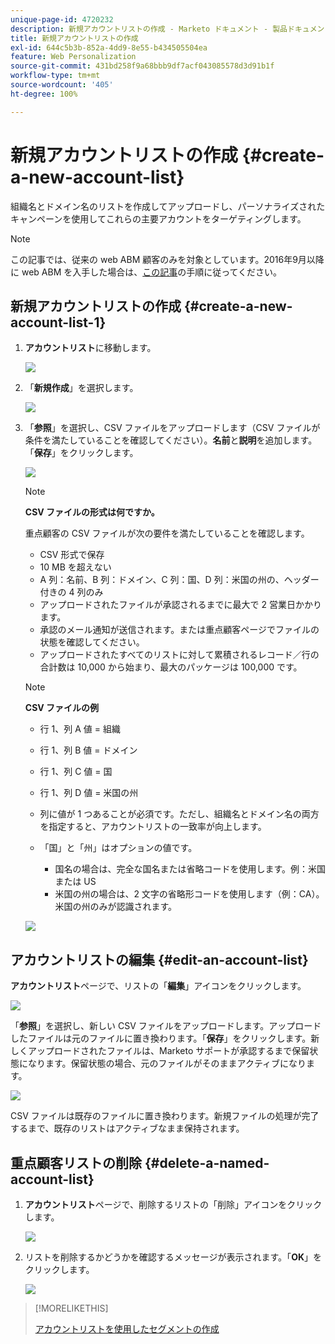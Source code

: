 ```yaml
---
unique-page-id: 4720232
description: 新規アカウントリストの作成 - Marketo ドキュメント - 製品ドキュメント
title: 新規アカウントリストの作成
exl-id: 644c5b3b-852a-4dd9-8e55-b434505504ea
feature: Web Personalization
source-git-commit: 431bd258f9a68bbb9df7acf043085578d3d91b1f
workflow-type: tm+mt
source-wordcount: '405'
ht-degree: 100%

---
```


# 新規アカウントリストの作成 {#create-a-new-account-list}

組織名とドメイン名のリストを作成してアップロードし、パーソナライズされたキャンペーンを使用してこれらの主要アカウントをターゲティングします。

>[!NOTE]
>
>この記事では、従来の web ABM 顧客のみを対象としています。2016年9月以降に web ABM を入手した場合は、[この記事](https://docs.marketo.com/display/DOCS/Account+Lists#AccountLists-CreateaNewAccountList)の手順に従ってください。

## 新規アカウントリストの作成 {#create-a-new-account-list-1}

1. **アカウントリスト**&#x200B;に移動します。

   ![](assets/dropdown-account-lists-hand.jpg)

1. 「**新規作成**」を選択します。

   ![](assets/create-new-account-list-hand.jpg)

1. 「**参照**」を選択し、CSV ファイルをアップロードします（CSV ファイルが条件を満たしていることを確認してください）。**名前**&#x200B;と&#x200B;**説明**&#x200B;を追加します。「**保存**」をクリックします。

   ![](assets/create-account-list-hands.jpg)

   >[!NOTE]
   >
   >**CSV ファイルの形式は何ですか。**
   >
   >重点顧客の CSV ファイルが次の要件を満たしていることを確認します。
   >
   >* CSV 形式で保存
   >* 10 MB を超えない
   >* A 列：名前、B 列：ドメイン、C 列：国、D 列：米国の州の、ヘッダー付きの 4 列のみ
   >* アップロードされたファイルが承認されるまでに最大で 2 営業日かかります。
   >* 承認のメール通知が送信されます。または重点顧客ページでファイルの状態を確認してください。
   >* アップロードされたすべてのリストに対して累積されるレコード／行の合計数は 10,000 から始まり、最大のパッケージは 100,000 です。

   >[!NOTE]
   >
   >**CSV ファイルの例**
   >
   >* 行 1、列 A 値 = 組織
   >* 行 1、列 B 値 = ドメイン
   >* 行 1、列 C 値 = 国
   >* 行 1、列 D 値 = 米国の州
   >* 列に値が 1 つあることが必須です。ただし、組織名とドメイン名の両方を指定すると、アカウントリストの一致率が向上します。
   >* 「国」と「州」はオプションの値です。
   >
   >   * 国名の場合は、完全な国名または省略コードを使用します。例：米国または US
   >   * 米国の州の場合は、2 文字の省略形コードを使用します（例：CA）。米国の州のみが認識されます。
   >
   >![](assets/image2015-2-25-12-3a19-3a10.png)

## アカウントリストの編集 {#edit-an-account-list}

**アカウントリスト**&#x200B;ページで、リストの「**編集**」アイコンをクリックします。

![](assets/create-new-account-list-edit.jpg)

「**参照**」を選択し、新しい CSV ファイルをアップロードします。アップロードしたファイルは元のファイルに置き換わります。「**保存**」をクリックします。新しくアップロードされたファイルは、Marketo サポートが承認するまで保留状態になります。保留状態の場合、元のファイルがそのままアクティブになります。

![](assets/set-account-list-edit-hands.jpg)

CSV ファイルは既存のファイルに置き換わります。新規ファイルの処理が完了するまで、既存のリストはアクティブなまま保持されます。

## 重点顧客リストの削除 {#delete-a-named-account-list}

1. **アカウントリスト**&#x200B;ページで、削除するリストの「削除」アイコンをクリックします。

   ![](assets/create-new-account-list-delete.jpg)

1. リストを削除するかどうかを確認するメッセージが表示されます。「**OK**」をクリックします。

   ![](assets/delete-notification-hand.jpg)

>[!MORELIKETHIS]
>
>[アカウントリストを使用したセグメントの作成](/help/marketo/product-docs/web-personalization/account-based-web-marketing/create-a-segment-using-an-account-list.md)
